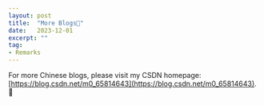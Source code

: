 ```yaml
---
layout: post
title:  "More Blogs🤗"
date:   2023-12-01
excerpt: ""
tag:
- Remarks
---
```


For more Chinese blogs, please visit my CSDN homepage: [https://blog.csdn.net/m0_65814643](https://blog.csdn.net/m0_65814643).  🤗
